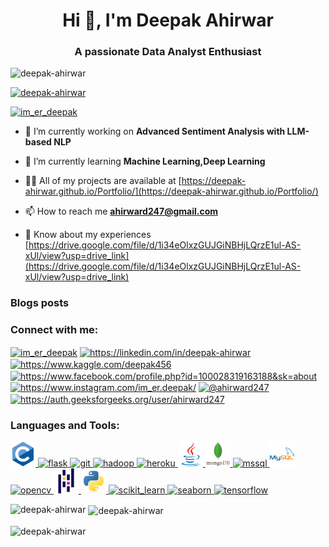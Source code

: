 <h1 align="center">Hi 👋, I'm Deepak Ahirwar</h1>
<h3 align="center">A passionate Data Analyst Enthusiast</h3>

<p align="left"> <img src="https://komarev.com/ghpvc/?username=deepak-ahirwar&label=Profile%20views&color=0e75b6&style=flat" alt="deepak-ahirwar" /> </p>

<p align="left"> <a href="https://github.com/ryo-ma/github-profile-trophy"><img src="https://github-profile-trophy.vercel.app/?username=deepak-ahirwar" alt="deepak-ahirwar" /></a> </p>

<p align="left"> <a href="https://twitter.com/im_er_deepak" target="blank"><img src="https://img.shields.io/twitter/follow/im_er_deepak?logo=twitter&style=for-the-badge" alt="im_er_deepak" /></a> </p>

- 🔭 I’m currently working on **Advanced Sentiment Analysis with LLM-based NLP**

- 🌱 I’m currently learning **Machine Learning,Deep Learning**

- 👨‍💻 All of my projects are available at [https://deepak-ahirwar.github.io/Portfolio/](https://deepak-ahirwar.github.io/Portfolio/)

- 📫 How to reach me **ahirward247@gmail.com**

- 📄 Know about my experiences [https://drive.google.com/file/d/1i34eOlxzGUJGiNBHjLQrzE1ul-AS-xUl/view?usp=drive_link](https://drive.google.com/file/d/1i34eOlxzGUJGiNBHjLQrzE1ul-AS-xUl/view?usp=drive_link)

### Blogs posts
<!-- BLOG-POST-LIST:START -->
<!-- BLOG-POST-LIST:END -->

<h3 align="left">Connect with me:</h3>
<p align="left">
<a href="https://twitter.com/im_er_deepak" target="blank"><img align="center" src="https://raw.githubusercontent.com/rahuldkjain/github-profile-readme-generator/master/src/images/icons/Social/twitter.svg" alt="im_er_deepak" height="30" width="40" /></a>
<a href="https://linkedin.com/in/https://linkedin.com/in/deepak-ahirwar" target="blank"><img align="center" src="https://raw.githubusercontent.com/rahuldkjain/github-profile-readme-generator/master/src/images/icons/Social/linked-in-alt.svg" alt="https://linkedin.com/in/deepak-ahirwar" height="30" width="40" /></a>
<a href="https://kaggle.com/https://www.kaggle.com/deepak456" target="blank"><img align="center" src="https://raw.githubusercontent.com/rahuldkjain/github-profile-readme-generator/master/src/images/icons/Social/kaggle.svg" alt="https://www.kaggle.com/deepak456" height="30" width="40" /></a>
<a href="https://fb.com/https://www.facebook.com/profile.php?id=100028319163188&sk=about" target="blank"><img align="center" src="https://raw.githubusercontent.com/rahuldkjain/github-profile-readme-generator/master/src/images/icons/Social/facebook.svg" alt="https://www.facebook.com/profile.php?id=100028319163188&sk=about" height="30" width="40" /></a>
<a href="https://instagram.com/https://www.instagram.com/im_er.deepak/" target="blank"><img align="center" src="https://raw.githubusercontent.com/rahuldkjain/github-profile-readme-generator/master/src/images/icons/Social/instagram.svg" alt="https://www.instagram.com/im_er.deepak/" height="30" width="40" /></a>
<a href="https://medium.com/@ahirward247" target="blank"><img align="center" src="https://raw.githubusercontent.com/rahuldkjain/github-profile-readme-generator/master/src/images/icons/Social/medium.svg" alt="@ahirward247" height="30" width="40" /></a>
<a href="https://auth.geeksforgeeks.org/user/https://auth.geeksforgeeks.org/user/ahirward247" target="blank"><img align="center" src="https://raw.githubusercontent.com/rahuldkjain/github-profile-readme-generator/master/src/images/icons/Social/geeks-for-geeks.svg" alt="https://auth.geeksforgeeks.org/user/ahirward247" height="30" width="40" /></a>
</p>

<h3 align="left">Languages and Tools:</h3>
<p align="left"> <a href="https://www.cprogramming.com/" target="_blank" rel="noreferrer"> <img src="https://raw.githubusercontent.com/devicons/devicon/master/icons/c/c-original.svg" alt="c" width="40" height="40"/> </a> <a href="https://flask.palletsprojects.com/" target="_blank" rel="noreferrer"> <img src="https://www.vectorlogo.zone/logos/pocoo_flask/pocoo_flask-icon.svg" alt="flask" width="40" height="40"/> </a> <a href="https://git-scm.com/" target="_blank" rel="noreferrer"> <img src="https://www.vectorlogo.zone/logos/git-scm/git-scm-icon.svg" alt="git" width="40" height="40"/> </a> <a href="https://hadoop.apache.org/" target="_blank" rel="noreferrer"> <img src="https://www.vectorlogo.zone/logos/apache_hadoop/apache_hadoop-icon.svg" alt="hadoop" width="40" height="40"/> </a> <a href="https://heroku.com" target="_blank" rel="noreferrer"> <img src="https://www.vectorlogo.zone/logos/heroku/heroku-icon.svg" alt="heroku" width="40" height="40"/> </a> <a href="https://www.java.com" target="_blank" rel="noreferrer"> <img src="https://raw.githubusercontent.com/devicons/devicon/master/icons/java/java-original.svg" alt="java" width="40" height="40"/> </a> <a href="https://www.mongodb.com/" target="_blank" rel="noreferrer"> <img src="https://raw.githubusercontent.com/devicons/devicon/master/icons/mongodb/mongodb-original-wordmark.svg" alt="mongodb" width="40" height="40"/> </a> <a href="https://www.microsoft.com/en-us/sql-server" target="_blank" rel="noreferrer"> <img src="https://www.svgrepo.com/show/303229/microsoft-sql-server-logo.svg" alt="mssql" width="40" height="40"/> </a> <a href="https://www.mysql.com/" target="_blank" rel="noreferrer"> <img src="https://raw.githubusercontent.com/devicons/devicon/master/icons/mysql/mysql-original-wordmark.svg" alt="mysql" width="40" height="40"/> </a> <a href="https://opencv.org/" target="_blank" rel="noreferrer"> <img src="https://www.vectorlogo.zone/logos/opencv/opencv-icon.svg" alt="opencv" width="40" height="40"/> </a> <a href="https://pandas.pydata.org/" target="_blank" rel="noreferrer"> <img src="https://raw.githubusercontent.com/devicons/devicon/2ae2a900d2f041da66e950e4d48052658d850630/icons/pandas/pandas-original.svg" alt="pandas" width="40" height="40"/> </a> <a href="https://www.python.org" target="_blank" rel="noreferrer"> <img src="https://raw.githubusercontent.com/devicons/devicon/master/icons/python/python-original.svg" alt="python" width="40" height="40"/> </a> <a href="https://scikit-learn.org/" target="_blank" rel="noreferrer"> <img src="https://upload.wikimedia.org/wikipedia/commons/0/05/Scikit_learn_logo_small.svg" alt="scikit_learn" width="40" height="40"/> </a> <a href="https://seaborn.pydata.org/" target="_blank" rel="noreferrer"> <img src="https://seaborn.pydata.org/_images/logo-mark-lightbg.svg" alt="seaborn" width="40" height="40"/> </a> <a href="https://www.tensorflow.org" target="_blank" rel="noreferrer"> <img src="https://www.vectorlogo.zone/logos/tensorflow/tensorflow-icon.svg" alt="tensorflow" width="40" height="40"/> </a> </p>

<p><img align="left" src="https://github-readme-stats.vercel.app/api/top-langs?username=deepak-ahirwar&show_icons=true&locale=en&layout=compact" alt="deepak-ahirwar" /></p>

<p>&nbsp;<img align="center" src="https://github-readme-stats.vercel.app/api?username=deepak-ahirwar&show_icons=true&locale=en" alt="deepak-ahirwar" /></p>

<p><img align="center" src="https://github-readme-streak-stats.herokuapp.com/?user=deepak-ahirwar&" alt="deepak-ahirwar" /></p>
